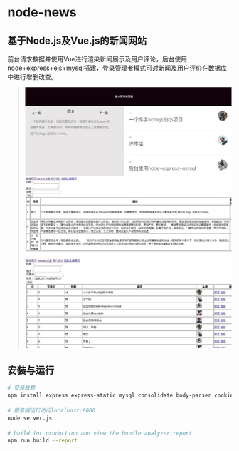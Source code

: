 # node-news

## 基于Node.js及Vue.js的新闻网站
前台请求数据并使用Vue进行渲染新闻展示及用户评论，后台使用node+express+ejs+mysql搭建，登录管理者模式可对新闻及用户评价在数据库中进行增删改查。
>![image text](https://github.com/gcxxd/node-news/raw/master/img/p1.jpg)
>![image text](https://github.com/gcxxd/node-news/raw/master/img/p2.jpg)
>![image text](https://github.com/gcxxd/node-news/raw/master/img/p3.jpg)
## 安装与运行

``` bash
# 安装依赖
npm install express express-static mysql consolidate body-parser cookie-parser cookie-session express-route multer

# 服务端运行访问localhost:8080
node server.js

# build for production and view the bundle analyzer report
npm run build --report
